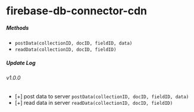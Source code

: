 # firebase-db-connector-cdn

##### Methods
- `postData(collectionID, docID, fieldID, data)`
- `readData(collectionID, docID, fieldID)`

##### Update Log
###### v1.0.0
- [+] post data to server `postData(collectionID, docID, fieldID, data)`
- [+] read data in server `readData(collectionID, docID, fieldID)`
